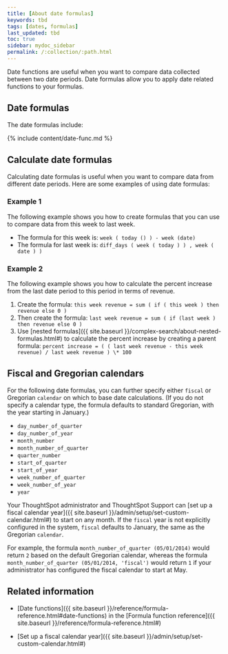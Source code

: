 ```yaml
---
title: [About date formulas]
keywords: tbd
tags: [dates, formulas]
last_updated: tbd
toc: true
sidebar: mydoc_sidebar
permalink: /:collection/:path.html
---
```

Date functions are useful when you want to compare data collected between two
date periods. Date formulas allow you to apply date related functions to your
formulas.

## Date formulas

The date formulas include:

{% include content/date-func.md %}

## Calculate date formulas

Calculating date formulas is useful when you want to compare data from different date periods. Here are some examples of using date formulas:

### Example 1

The following example shows you how to create formulas that you can use to compare data from this week to last week.

- The formula for this week is: `week ( today () ) - week (date)`
- The formula for last week is: `diff_days ( week ( today ) ) , week ( date ) )`

### Example 2

The following example shows you how to calculate the percent increase from the last date period to this period in terms of revenue.

1. Create the formula: `this week revenue = sum ( if ( this week ) then revenue else 0 )`
2. Then create the formula: `last week revenue = sum ( if (last week ) then revenue else 0 )`
3. Use [nested formulas]({{ site.baseurl }}/complex-search/about-nested-formulas.html#) to calculate the percent increase by creating a parent formula: `percent increase = ( ( last week revenue - this week revenue) / last week revenue ) \* 100`

## Fiscal and Gregorian calendars

For the following date formulas, you can further specify either `fiscal` or
Gregorian `calendar` on which to base date calculations. (If you do not specify a
calendar type, the formula defaults to standard Gregorian, with the year
starting in January.)

* `day_number_of_quarter`
* `day_number_of_year`
* `month_number`
* `month_number_of_quarter`
* `quarter_number`
* `start_of_quarter`
* `start_of_year`
* `week_number_of_quarter`
* `week_number_of_year`
* `year`

Your ThoughtSpot administrator and ThoughtSpot Support can
[set up a fiscal calendar year]({{ site.baseurl }}/admin/setup/set-custom-calendar.html#)
to start on any month. If the `fiscal` year is not explicitly configured in the system,
`fiscal` defaults to January, the same as the Gregorian `calendar`.

For example, the formula `month_number_of_quarter (05/01/2014)` would return `2`
based on the default Gregorian calendar, whereas the formula
`month_number_of_quarter (05/01/2014, 'fiscal')` would return `1` if your
administrator has configured the fiscal calendar to start at May.

## Related information

* [Date functions]({{ site.baseurl }}/reference/formula-reference.html#date-functions) in the [Formula function reference]({{ site.baseurl }}/reference/formula-reference.html#)

* [Set up a fiscal calendar year]({{ site.baseurl }}/admin/setup/set-custom-calendar.html#)
